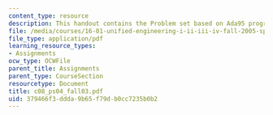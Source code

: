 ```yaml
---
content_type: resource
description: This handout contains the Problem set based on Ada95 program for date.
file: /media/courses/16-01-unified-engineering-i-ii-iii-iv-fall-2005-spring-2006/379466f3ddda9b65f79db0cc7235b0b2_c08_ps04_fall03.pdf
file_type: application/pdf
learning_resource_types:
- Assignments
ocw_type: OCWFile
parent_title: Assignments
parent_type: CourseSection
resourcetype: Document
title: c08_ps04_fall03.pdf
uid: 379466f3-ddda-9b65-f79d-b0cc7235b0b2
---
```


